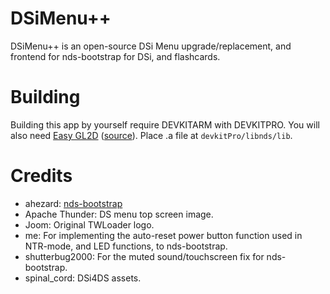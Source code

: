# DSiMenu++
DSiMenu++ is an open-source DSi Menu upgrade/replacement, and frontend for nds-bootstrap for DSi, and flashcards.

# Building
Building this app by yourself require DEVKITARM with DEVKITPRO. You will also need [Easy GL2D](https://www.odrive.com/s/895059a5-673c-4b3c-b3dd-8dbf0cbd8c6f-5af9d7f4) ([source](https://www.odrive.com/s/eb3e676a-be1b-4a18-bc7d-67f25c80eb42-5917ab0b)). Place .a file at `devkitPro/libnds/lib`.

# Credits

- ahezard: [nds-bootstrap](https://github.com/ahezard/nds-bootstrap)
- Apache Thunder: DS menu top screen image.
- Joom: Original TWLoader logo.
- me: For implementing the auto-reset power button function used in NTR-mode, and LED functions, to nds-bootstrap.
- shutterbug2000: For the muted sound/touchscreen fix for nds-bootstrap.
- spinal_cord: DSi4DS assets.